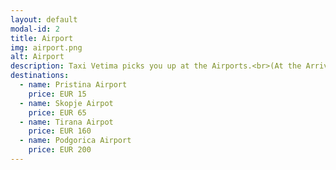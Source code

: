 ```yaml
---
layout: default
modal-id: 2
title: Airport
img: airport.png
alt: Airport
description: Taxi Vetima picks you up at the Airports.<br>(At the Arrival Gate with Name Board or at the taxi stop area)<br><br>Additional parking fee EUR 2 can be charged in picking you up at the Prishtina Airport.<br><br>Additional motorway toll EUR 1 can be charged in trips in Macedonia.
destinations: 
  - name: Pristina Airport
    price: EUR 15
  - name: Skopje Airpot
    price: EUR 65
  - name: Tirana Airpot
    price: EUR 160
  - name: Podgorica Airport
    price: EUR 200
---
```

